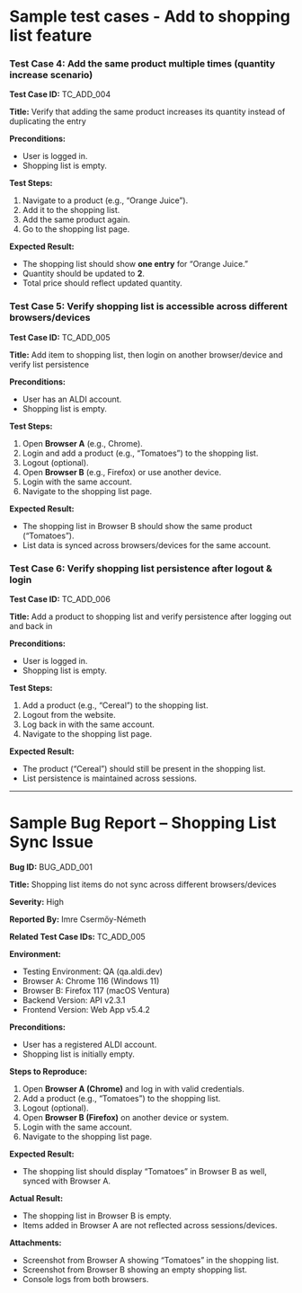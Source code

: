 # Sample test cases - Add to shopping list feature 

### **Test Case 4: Add the same product multiple times (quantity increase scenario)**

**Test Case ID:** TC\_ADD\_004

**Title:** Verify that adding the same product increases its quantity instead of duplicating the entry

**Preconditions:**

* User is logged in.
* Shopping list is empty.

**Test Steps:**

1. Navigate to a product (e.g., “Orange Juice”).
2. Add it to the shopping list.
3. Add the same product again.
4. Go to the shopping list page.

**Expected Result:**

* The shopping list should show **one entry** for “Orange Juice.”
* Quantity should be updated to **2**.
* Total price should reflect updated quantity.

### **Test Case 5: Verify shopping list is accessible across different browsers/devices**

**Test Case ID:** TC\_ADD\_005

**Title:** Add item to shopping list, then login on another browser/device and verify list persistence

**Preconditions:**

* User has an ALDI account.
* Shopping list is empty.

**Test Steps:**

1. Open **Browser A** (e.g., Chrome).
2. Login and add a product (e.g., “Tomatoes”) to the shopping list.
3. Logout (optional).
4. Open **Browser B** (e.g., Firefox) or use another device.
5. Login with the same account.
6. Navigate to the shopping list page.

**Expected Result:**

* The shopping list in Browser B should show the same product (“Tomatoes”).
* List data is synced across browsers/devices for the same account.

### **Test Case 6: Verify shopping list persistence after logout & login**

**Test Case ID:** TC\_ADD\_006

**Title:** Add a product to shopping list and verify persistence after logging out and back in

**Preconditions:**

* User is logged in.
* Shopping list is empty.

**Test Steps:**

1. Add a product (e.g., “Cereal”) to the shopping list.
2. Logout from the website.
3. Log back in with the same account.
4. Navigate to the shopping list page.

**Expected Result:**

* The product (“Cereal”) should still be present in the shopping list.
* List persistence is maintained across sessions.

---

# Sample Bug Report – Shopping List Sync Issue

**Bug ID:** BUG\_ADD\_001

**Title:** Shopping list items do not sync across different browsers/devices

**Severity:** High

**Reported By:** Imre Csermőy-Németh

**Related Test Case IDs:** TC\_ADD\_005

**Environment:**

* Testing Environment: QA (qa.aldi.dev)
* Browser A: Chrome 116 (Windows 11)
* Browser B: Firefox 117 (macOS Ventura)
* Backend Version: API v2.3.1
* Frontend Version: Web App v5.4.2

**Preconditions:**

* User has a registered ALDI account.
* Shopping list is initially empty.

**Steps to Reproduce:**

1. Open **Browser A (Chrome)** and log in with valid credentials.
2. Add a product (e.g., “Tomatoes”) to the shopping list.
3. Logout (optional).
4. Open **Browser B (Firefox)** on another device or system.
5. Login with the same account.
6. Navigate to the shopping list page.

**Expected Result:**

* The shopping list should display “Tomatoes” in Browser B as well, synced with Browser A.

**Actual Result:**

* The shopping list in Browser B is empty.
* Items added in Browser A are not reflected across sessions/devices.

**Attachments:**

* Screenshot from Browser A showing “Tomatoes” in the shopping list.
* Screenshot from Browser B showing an empty shopping list.
* Console logs from both browsers.
